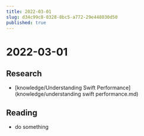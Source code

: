```yaml
---
title: 2022-03-01
slug: d34c99c8-0328-8bc5-a772-29e448030d50
published: true
---
```


# 2022-03-01

## Research

* \[knowledge/Understanding Swift Performance\](knowledge/understanding swift performance.md)

## Reading

* do something
